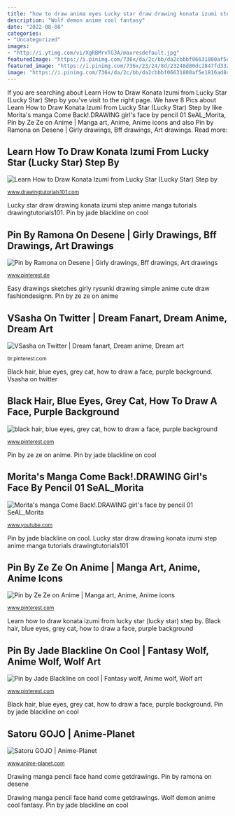 ```yaml
---
title: "how to draw anima eyes Lucky star draw drawing konata izumi step anime manga tutorials drawingtutorials101"
description: "Wolf demon anime cool fantasy"
date: "2022-08-08"
categories:
- "Uncategorized"
images:
- "http://i.ytimg.com/vi/XgRBMrvTG3A/maxresdefault.jpg"
featuredImage: "https://i.pinimg.com/736x/da/2c/bb/da2cbbbf06631800af5e1816ad844e95.jpg"
featured_image: "https://i.pinimg.com/736x/23/24/8d/23248d80dc2847fd332fbe5e19d9fcfd--demon-wolf-beautiful-pictures.jpg"
image: "https://i.pinimg.com/736x/da/2c/bb/da2cbbbf06631800af5e1816ad844e95.jpg"
---
```


If you are searching about Learn How to Draw Konata Izumi from Lucky Star (Lucky Star) Step by you've visit to the right page. We have 8 Pics about Learn How to Draw Konata Izumi from Lucky Star (Lucky Star) Step by like Morita&#039;s manga Come Back!.DRAWING girl&#039;s face by pencil 01 SeAL_Morita, Pin by Ze Ze on Anime | Manga art, Anime, Anime icons and also Pin by Ramona on Desene | Girly drawings, Bff drawings, Art drawings. Read more:

## Learn How To Draw Konata Izumi From Lucky Star (Lucky Star) Step By

![Learn How to Draw Konata Izumi from Lucky Star (Lucky Star) Step by](https://www.drawingtutorials101.com/drawing-tutorials/Anime-and-Manga/Lucky-Star/konata-izumi/how-to-draw-Konata-Izumi-from-Lucky-Star-step-0.png "Satoru gojo")

<small>www.drawingtutorials101.com</small>

Lucky star draw drawing konata izumi step anime manga tutorials drawingtutorials101. Pin by jade blackline on cool

## Pin By Ramona On Desene | Girly Drawings, Bff Drawings, Art Drawings

![Pin by Ramona on Desene | Girly drawings, Bff drawings, Art drawings](https://i.pinimg.com/736x/0e/8c/87/0e8c87c0c463ad66f2807209a3a41562.jpg "Wolf demon anime cool fantasy")

<small>www.pinterest.de</small>

Easy drawings sketches girly rysunki drawing simple anime cute draw fashiondesignn. Pin by ze ze on anime

## VSasha On Twitter | Dream Fanart, Dream Anime, Dream Art

![VSasha on Twitter | Dream fanart, Dream anime, Dream art](https://i.pinimg.com/736x/1d/a5/04/1da504e860d05745e1481400ab5afde3.jpg "Dream team drawing fanart minecraft anime fan dreamwastaken character cartoon artwork cute visit")

<small>br.pinterest.com</small>

Black hair, blue eyes, grey cat, how to draw a face, purple background. Vsasha on twitter

## Black Hair, Blue Eyes, Grey Cat, How To Draw A Face, Purple Background

![black hair, blue eyes, grey cat, how to draw a face, purple background](https://i.pinimg.com/736x/c3/05/1b/c3051ba804e80eed2a61296ebb24da2e.jpg "Pin by jade blackline on cool")

<small>www.pinterest.com</small>

Pin by ze ze on anime. Pin by jade blackline on cool

## Morita&#039;s Manga Come Back!.DRAWING Girl&#039;s Face By Pencil 01 SeAL_Morita

![Morita&#039;s manga Come Back!.DRAWING girl&#039;s face by pencil 01 SeAL_Morita](http://i.ytimg.com/vi/XgRBMrvTG3A/maxresdefault.jpg "Wolf demon anime cool fantasy")

<small>www.youtube.com</small>

Pin by jade blackline on cool. Lucky star draw drawing konata izumi step anime manga tutorials drawingtutorials101

## Pin By Ze Ze On Anime | Manga Art, Anime, Anime Icons

![Pin by Ze Ze on Anime | Manga art, Anime, Anime icons](https://i.pinimg.com/736x/da/2c/bb/da2cbbbf06631800af5e1816ad844e95.jpg "Dream team drawing fanart minecraft anime fan dreamwastaken character cartoon artwork cute visit")

<small>www.pinterest.com</small>

Learn how to draw konata izumi from lucky star (lucky star) step by. Black hair, blue eyes, grey cat, how to draw a face, purple background

## Pin By Jade Blackline On Cool | Fantasy Wolf, Anime Wolf, Wolf Art

![Pin by Jade Blackline on cool | Fantasy wolf, Anime wolf, Wolf art](https://i.pinimg.com/736x/23/24/8d/23248d80dc2847fd332fbe5e19d9fcfd--demon-wolf-beautiful-pictures.jpg "Pin by jade blackline on cool")

<small>www.pinterest.com</small>

Black hair, blue eyes, grey cat, how to draw a face, purple background. Pin by jade blackline on cool

## Satoru GOJO | Anime-Planet

![Satoru GOJO | Anime-Planet](https://www.anime-planet.com/images/characters/satoru-gojo-149563.jpg "Easy drawings sketches girly rysunki drawing simple anime cute draw fashiondesignn")

<small>www.anime-planet.com</small>

Drawing manga pencil face hand come getdrawings. Pin by ramona on desene

Drawing manga pencil face hand come getdrawings. Wolf demon anime cool fantasy. Pin by jade blackline on cool
